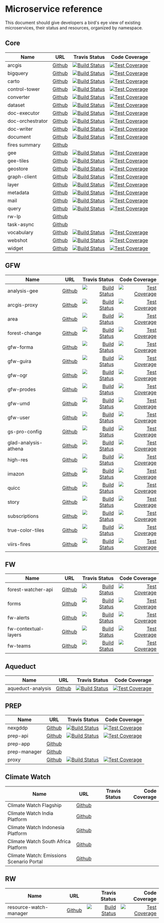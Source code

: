 # Microservice reference

This document should give developers a bird's eye view of existing microservices, their status and resources, organized by namespace.


## Core

Name             |                  URL                                             | Travis Status  | Code Coverage
---------------- | :--------------------------------------------------------------: |--------------: |--------------: |
arcgis           | [Github](https://github.com/resource-watch/adapter-arcgis)       | [![Build Status](https://travis-ci.com/resource-watch/adapter-arcgis.svg?branch=develop)](https://travis-ci.com/resource-watch/adapter-arcgis) | [![Test Coverage](https://api.codeclimate.com/v1/badges/682efc4cf55c6a795782/test_coverage)](https://codeclimate.com/github/resource-watch/adapter-arcgis/test_coverage) |
bigquery         | [Github](https://github.com/resource-watch/adapter-bigquery)     | [![Build Status](https://travis-ci.com/resource-watch/adapter-bigquery.svg?branch=develop)](https://travis-ci.com/resource-watch/adapter-bigquery) | [![Test Coverage](https://api.codeclimate.com/v1/badges/383b48f860c6578ce531/test_coverage)](https://codeclimate.com/github/resource-watch/adapter-bigquery/test_coverage) |
carto            | [Github](https://github.com/resource-watch/rw-adapter-carto)     | [![Build Status](https://travis-ci.com/resource-watch/rw-adapter-carto.svg?branch=develop)](https://travis-ci.com/resource-watch/rw-adapter-carto) | [![Test Coverage](https://api.codeclimate.com/v1/badges/0afec809bb5b7e1d37e7/test_coverage)](https://codeclimate.com/github/resource-watch/rw-adapter-carto/test_coverage) |
control-tower    | [Github](https://github.com/resource-watch/control-tower)        | [![Build Status](https://travis-ci.com/resource-watch/control-tower.svg?branch=develop)](https://travis-ci.com/resource-watch/control-tower) | [![Test Coverage](https://api.codeclimate.com/v1/badges/6998e7a532fb2d138ca3/test_coverage)](https://codeclimate.com/github/resource-watch/control-tower/test_coverage) |
converter        | [Github](https://github.com/resource-watch/converter)            | [![Build Status](https://travis-ci.com/resource-watch/converter.svg?branch=develop)](https://travis-ci.com/resource-watch/converter) | [![Test Coverage](https://api.codeclimate.com/v1/badges/b67e263c0e624c8bb50f/test_coverage)](https://codeclimate.com/github/resource-watch/converter/test_coverage) |
dataset          | [Github](https://github.com/resource-watch/dataset/)             | [![Build Status](https://travis-ci.com/resource-watch/dataset.svg?branch=develop)](https://travis-ci.com/resource-watch/dataset) | [![Test Coverage](https://api.codeclimate.com/v1/badges/6e90d8ae68d28c916a5c/test_coverage)](https://codeclimate.com/github/resource-watch/dataset/test_coverage) |
doc-executor     | [Github](https://github.com/resource-watch/doc-executor)         | [![Build Status](https://travis-ci.com/resource-watch/doc-executor.svg?branch=develop)](https://travis-ci.com/resource-watch/doc-executor) | [![Test Coverage](https://api.codeclimate.com/v1/badges/e738a794d9771d51f292/test_coverage)](https://codeclimate.com/github/resource-watch/doc-executor/test_coverage) |
doc-orchestrator | [Github](https://github.com/resource-watch/doc-orchestrator/)    | [![Build Status](https://travis-ci.com/resource-watch/doc-orchestrator.svg?branch=develop)](https://travis-ci.com/resource-watch/doc-orchestrator) | [![Test Coverage](https://api.codeclimate.com/v1/badges/9d531e64d694f0e77d86/test_coverage)](https://codeclimate.com/github/resource-watch/doc-orchestrator/test_coverage) |
doc-writer       | [Github](https://github.com/resource-watch/doc-writer/)          | [![Build Status](https://travis-ci.com/resource-watch/doc-writer.svg?branch=develop)](https://travis-ci.com/resource-watch/doc-writer) | [![Test Coverage](https://api.codeclimate.com/v1/badges/51973ae3d8b03163522d/test_coverage)](https://codeclimate.com/github/resource-watch/doc-writer/test_coverage) |
document         | [Github](https://github.com/resource-watch/document-adapter/)    | [![Build Status](https://travis-ci.com/resource-watch/document-adapter.svg?branch=develop)](https://travis-ci.com/resource-watch/document-adapter) | [![Test Coverage](https://api.codeclimate.com/v1/badges/381fe72ebbdaaeb9aff4/test_coverage)](https://codeclimate.com/github/resource-watch/document-adapter/test_coverage) |
fires summary    | [Github](https://github.com/gfw-api/fires-summary-stats/)        |  |  |
gee              | [Github](https://github.com/resource-watch/adapter-earth-engine) | [![Build Status](https://travis-ci.com/resource-watch/adapter-earth-engine.svg?branch=dev)](https://travis-ci.com/resource-watch/adapter-earth-engine) | [![Test Coverage](https://api.codeclimate.com/v1/badges/b221d818e0e99f94d0c8/test_coverage)](https://codeclimate.com/github/resource-watch/adapter-earth-engine/test_coverage) |
gee-tiles        | [Github](https://github.com/resource-watch/gee-tiles)            | [![Build Status](https://travis-ci.com/resource-watch/gee-tiles.svg?branch=dev)](https://travis-ci.com/resource-watch/gee-tiles) | [![Test Coverage](https://api.codeclimate.com/v1/badges/6c8dd3205ab1cb4a0073/test_coverage)](https://codeclimate.com/github/resource-watch/gee-tiles/test_coverage) |
geostore         | [Github](https://github.com/gfw-api/gfw-geostore-api)            | [![Build Status](https://travis-ci.com/gfw-api/gfw-geostore-api.svg?branch=develop)](https://travis-ci.com/gfw-api/gfw-geostore-api) | [![Test Coverage](https://api.codeclimate.com/v1/badges/896da4f09a0ebb049753/test_coverage)](https://codeclimate.com/github/gfw-api/gfw-geostore-api/test_coverage) |
graph-client     | [Github](https://github.com/resource-watch/graph-client/)        | [![Build Status](https://travis-ci.com/resource-watch/graph-client.svg?branch=develop)](https://travis-ci.com/resource-watch/graph-client) | [![Test Coverage](https://api.codeclimate.com/v1/badges/5fbe8f9c23d81587d091/test_coverage)](https://codeclimate.com/github/resource-watch/graph-client/test_coverage) |
layer            | [Github](https://github.com/resource-watch/layer)                | [![Build Status](https://travis-ci.com/resource-watch/layer.svg?branch=develop)](https://travis-ci.com/resource-watch/layer) | [![Test Coverage](https://api.codeclimate.com/v1/badges/31c04ea387e28ef9ada7/test_coverage)](https://codeclimate.com/github/resource-watch/layer/test_coverage) |
metadata         | [Github](https://github.com/resource-watch/rw_metadata)          | [![Build Status](https://travis-ci.com/resource-watch/rw_metadata.svg?branch=develop)](https://travis-ci.com/resource-watch/rw_metadata) | [![Test Coverage](https://api.codeclimate.com/v1/badges/93b1d3c022b33c438ce1/test_coverage)](https://codeclimate.com/github/resource-watch/rw_metadata/test_coverage) |
mail             | [Github](https://github.com/gfw-api/gfw-mail-api)                | [![Build Status](https://travis-ci.com/gfw-api/gfw-mail-api.svg?branch=develop)](https://travis-ci.com/gfw-api/gfw-mail-api) | [![Test Coverage](https://api.codeclimate.com/v1/badges/a4f13ba330b5d5573d7a/test_coverage)](https://codeclimate.com/github/gfw-api/gfw-mail-api/test_coverage) |
query            | [Github](https://github.com/resource-watch/query/)               | [![Build Status](https://travis-ci.com/resource-watch/query.svg?branch=develop)](https://travis-ci.com/resource-watch/query) | [![Test Coverage](https://api.codeclimate.com/v1/badges/3e6b21174a2e8fe2192c/test_coverage)](https://codeclimate.com/github/resource-watch/query/test_coverage) |
rw-lp            | [Github](https://github.com/resource-watch/rw-lp)                |  |  |
task-async       | [Github](https://github.com/resource-watch/task-executor)        |  |  |
vocabulary       | [Github](https://github.com/resource-watch/vocabulary-tag/)      | [![Build Status](https://travis-ci.com/resource-watch/vocabulary-tag.svg?branch=develop)](https://travis-ci.com/resource-watch/vocabulary-tag) | [![Test Coverage](https://api.codeclimate.com/v1/badges/89f70e66993b8524fd09/test_coverage)](https://codeclimate.com/github/resource-watch/vocabulary-tag/test_coverage) |
webshot          | [Github](https://github.com/resource-watch/webshot)              | [![Build Status](https://travis-ci.com/resource-watch/webshot.svg?branch=develop)](https://travis-ci.com/resource-watch/webshot) | [![Test Coverage](https://api.codeclimate.com/v1/badges/e361eed538fcc656c7cd/test_coverage)](https://codeclimate.com/github/resource-watch/webshot/test_coverage) |
widget           | [Github](https://github.com/resource-watch/widget)               | [![Build Status](https://travis-ci.com/resource-watch/widget.svg?branch=develop)](https://travis-ci.com/resource-watch/widget) | [![Test Coverage](https://api.codeclimate.com/v1/badges/a5b0be0d7e79db309b30/test_coverage)](https://codeclimate.com/github/resource-watch/widget/test_coverage) |


## GFW

Name             |                  URL                                             | Travis Status  | Code Coverage
---------------- | :--------------------------------------------------------------: |--------------: |--------------: |
analysis-gee     | [Github](https://github.com/gfw-api/gfw-analysis-gee)            | [![Build Status](https://travis-ci.com/gfw-api/gfw-analysis-gee.svg?branch=dev)](https://travis-ci.com/gfw-api/gfw-analysis-gee) | [![Test Coverage](https://api.codeclimate.com/v1/badges/2d03ef51b43e72eae7e1/test_coverage)](https://codeclimate.com/github/gfw-api/gfw-analysis-gee/test_coverage) |
arcgis-proxy     | [Github](https://github.com/gfw-api/arcgis-proxy)                | [![Build Status](https://travis-ci.com/gfw-api/arcgis-proxy.svg?branch=develop)](https://travis-ci.com/gfw-api/arcgis-proxy) | [![Test Coverage](https://api.codeclimate.com/v1/badges/cccb3b1b648ce4686ca5/test_coverage)](https://codeclimate.com/github/gfw-api/arcgis-proxy/test_coverage) |
area             | [Github](https://github.com/gfw-api/gfw-area)                    | [![Build Status](https://travis-ci.com/gfw-api/gfw-area.svg?branch=develop)](https://travis-ci.com/gfw-api/gfw-area) | [![Test Coverage](https://api.codeclimate.com/v1/badges/d4eaa98d51c79d83159b/test_coverage)](https://codeclimate.com/github/gfw-api/gfw-area/test_coverage) |
forest-change    | [Github](https://github.com/gfw-api/forest-change-analysis-elastic)        | [![Build Status](https://travis-ci.com/gfw-api/forest-change-analysis-elastic.svg?branch=develop)](https://travis-ci.com/gfw-api/forest-change-analysis-elastic) | [![Test Coverage](https://api.codeclimate.com/v1/badges/d86e27f2918b5cb53fdb/test_coverage)](https://codeclimate.com/github/gfw-api/forest-change-analysis-elastic/test_coverage) |
gfw-forma        | [Github](https://github.com/gfw-api/gfw-forma-alerts-api)        | [![Build Status](https://travis-ci.com/gfw-api/gfw-forma-alerts-api.svg?branch=develop)](https://travis-ci.com/gfw-api/gfw-forma-alerts-api) | [![Test Coverage](https://api.codeclimate.com/v1/badges/38c6573628d854533ee9/test_coverage)](https://codeclimate.com/github/gfw-api/gfw-forma-alerts-api/test_coverage) |
gfw-guira        | [Github](https://github.com/gfw-api/gfw-guira-loss-api)       | [![Build Status](https://travis-ci.com/gfw-api/gfw-guira-loss-api.svg?branch=develop)](https://travis-ci.com/gfw-api/gfw-guira-loss-api) | [![Test Coverage](https://api.codeclimate.com/v1/badges/bd10718ad3aa55db6e7a/test_coverage)](https://codeclimate.com/github/gfw-api/gfw-guira-loss-api/test_coverage) |
gfw-ogr          | [Github](https://github.com/gfw-api/gfw-ogr-api)        | [![Build Status](https://travis-ci.com/gfw-api/gfw-ogr-api.svg?branch=develop)](https://travis-ci.com/gfw-api/gfw-ogr-api) | [![Test Coverage](https://api.codeclimate.com/v1/badges/a818cbdf6e1cb49d6256/test_coverage)](https://codeclimate.com/github/gfw-api/gfw-ogr-api/test_coverage) |
gfw-prodes       | [Github](https://github.com/gfw-api/gfw-prodes-loss-api)        | [![Build Status](https://travis-ci.com/gfw-api/gfw-prodes-loss-api.svg?branch=develop)](https://travis-ci.com/gfw-api/gfw-prodes-loss-api) | [![Test Coverage](https://api.codeclimate.com/v1/badges/e683fe0cb0dc0b7cab57/test_coverage)](https://codeclimate.com/github/gfw-api/gfw-prodes-loss-api/test_coverage) |
gfw-umd          | [Github](https://github.com/gfw-api/gfw-umd-forest-api)        | [![Build Status](https://travis-ci.com/gfw-api/gfw-umd-forest-api.svg?branch=develop)](https://travis-ci.com/gfw-api/gfw-umd-forest-api) | [![Test Coverage](https://api.codeclimate.com/v1/badges/3b10b3f9b97cb5e275ac/test_coverage)](https://codeclimate.com/github/gfw-api/gfw-umd-forest-api/test_coverage) |
gfw-user         | [Github](https://github.com/gfw-api/gfw-user-api)        | [![Build Status](https://travis-ci.com/gfw-api/gfw-user-api.svg?branch=develop)](https://travis-ci.com/gfw-api/gfw-user-api) | [![Test Coverage](https://api.codeclimate.com/v1/badges/9f3238f6631f9c5e4ad7/test_coverage)](https://codeclimate.com/github/gfw-api/gfw-user-api/test_coverage) |
gs-pro-config       | [Github](https://github.com/gfw-api/gs-pro-config/)        | [![Build Status](https://travis-ci.com/gfw-api/gs-pro-config.svg?branch=develop)](https://travis-ci.com/gfw-api/gs-pro-config) | [![Test Coverage](https://api.codeclimate.com/v1/badges/4a6bd3e90a49a0a6000c/test_coverage)](https://codeclimate.com/github/gfw-api/gs-pro-config/test_coverage) |
glad-analysis-athena | [Github](https://github.com/gfw-api/glad-analysis-tiled)        | [![Build Status](https://travis-ci.com/gfw-api/glad-analysis-tiled.svg?branch=develop)](https://travis-ci.com/gfw-api/glad-analysis-tiled) | [![Test Coverage](https://api.codeclimate.com/v1/badges/55617d7d21d384ce68e6/test_coverage)](https://codeclimate.com/github/gfw-api/glad-analysis-tiled/test_coverage) |
high-res         | [Github](https://github.com/gfw-api/high-res)        | [![Build Status](https://travis-ci.com/gfw-api/high-res.svg?branch=develop)](https://travis-ci.com/gfw-api/high-res) | [![Test Coverage](https://api.codeclimate.com/v1/badges/8a00bada07dadb6aa23a/test_coverage)](https://codeclimate.com/github/gfw-api/high-res/test_coverage) |
imazon           | [Github](https://github.com/gfw-api/gfw-imazon-alerts-api)        | [![Build Status](https://travis-ci.com/gfw-api/gfw-imazon-alerts-api.svg?branch=develop)](https://travis-ci.com/gfw-api/gfw-imazon-alerts-api) | [![Test Coverage](https://api.codeclimate.com/v1/badges/7c1d35d3f2ddb21fa6a4/test_coverage)](https://codeclimate.com/github/gfw-api/gfw-imazon-alerts-api/test_coverage) |
quicc            | [Github](https://github.com/gfw-api/gfw-quicc-alerts-api)        | [![Build Status](https://travis-ci.com/gfw-api/gfw-quicc-alerts-api.svg?branch=develop)](https://travis-ci.com/gfw-api/gfw-quicc-alerts-api) | [![Test Coverage](https://api.codeclimate.com/v1/badges/ec043e87f221b1d8a547/test_coverage)](https://codeclimate.com/github/gfw-api/gfw-quicc-alerts-api/test_coverage) |
story            | [Github](https://github.com/gfw-api/gfw-story-api)        | [![Build Status](https://travis-ci.com/gfw-api/gfw-story-api.svg?branch=develop)](https://travis-ci.com/gfw-api/gfw-story-api) | [![Test Coverage](https://api.codeclimate.com/v1/badges/719013c600d29a695000/test_coverage)](https://codeclimate.com/github/gfw-api/gfw-story-api/test_coverage) |
subscriptions    | [Github](https://github.com/gfw-api/gfw-subscription-api)        | [![Build Status](https://travis-ci.com/gfw-api/gfw-subscription-api.svg?branch=develop)](https://travis-ci.com/gfw-api/gfw-subscription-api) | [![Test Coverage](https://api.codeclimate.com/v1/badges/fd35453ead111fbb221c/test_coverage)](https://codeclimate.com/github/gfw-api/gfw-subscription-api/test_coverage) |
true-color-tiles | [Github](https://github.com/gfw-api/true-color-tiles)        | [![Build Status](https://travis-ci.com/gfw-api/true-color-tiles.svg?branch=develop)](https://travis-ci.com/gfw-api/true-color-tiles) | [![Test Coverage](https://api.codeclimate.com/v1/badges/90a8a96a1b064267f42d/test_coverage)](https://codeclimate.com/github/gfw-api/true-color-tiles/test_coverage) |
viirs-fires      | [Github](https://github.com/gfw-api/gfw-viirs-fires-api)        | [![Build Status](https://travis-ci.com/gfw-api/gfw-viirs-fires-api.svg?branch=develop)](https://travis-ci.com/gfw-api/gfw-viirs-fires-api) | [![Test Coverage](https://api.codeclimate.com/v1/badges/5978e5b572f6194cbe42/test_coverage)](https://codeclimate.com/github/gfw-api/gfw-viirs-fires-api/test_coverage) |


## FW

Name                   |                  URL                                             | Travis Status  | Code Coverage
---------------------- | :--------------------------------------------------------------: |--------------: |--------------: |
forest-watcher-api     | [Github](https://github.com/gfw-api/forest-watcher)              | [![Build Status](https://travis-ci.com/gfw-api/forest-watcher.svg?branch=develop)](https://travis-ci.com/gfw-api/forest-watcher) | [![Test Coverage](https://api.codeclimate.com/v1/badges/dfce5cd3c6aa92bf95ea/test_coverage)](https://codeclimate.com/github/gfw-api/forest-watcher/test_coverage) | 
forms                  | [Github](https://github.com/gfw-api/gfw-forms-api)               | [![Build Status](https://travis-ci.com/gfw-api/gfw-forms-api.svg?branch=develop)](https://travis-ci.com/gfw-api/gfw-forms-api) | [![Test Coverage](https://api.codeclimate.com/v1/badges/fead108699d985f0b266/test_coverage)](https://codeclimate.com/github/gfw-api/gfw-forms-api/test_coverage) | 
fw-alerts              | [Github](https://github.com/gfw-api/fw-alerts)                   | [![Build Status](https://travis-ci.com/gfw-api/fw-alerts.svg?branch=develop)](https://travis-ci.com/gfw-api/fw-alerts) | [![Test Coverage](https://api.codeclimate.com/v1/badges/40d4b1e823a36f2041a4/test_coverage)](https://codeclimate.com/github/gfw-api/fw-alerts/test_coverage) | 
fw-contextual-layers   | [Github](https://github.com/gfw-api/fw-contextual-layers)        | [![Build Status](https://travis-ci.com/gfw-api/fw-contextual-layers.svg?branch=develop)](https://travis-ci.com/gfw-api/fw-contextual-layers) | [![Test Coverage](https://api.codeclimate.com/v1/badges/c1954d5df380ff14aae1/test_coverage)](https://codeclimate.com/github/gfw-api/fw-contextual-layers/test_coverage) | 
fw-teams               | [Github](https://github.com/gfw-api/fw-teams)                    | [![Build Status](https://travis-ci.com/gfw-api/fw-teams.svg?branch=develop)](https://travis-ci.com/gfw-api/fw-teams) | [![Test Coverage](https://api.codeclimate.com/v1/badges/67ef5c9f03336a7e5608/test_coverage)](https://codeclimate.com/github/gfw-api/fw-teams/test_coverage) | 
                                                                                          

## Aqueduct

Name                   |                  URL                                                        | Travis Status  | Code Coverage
---------------------- | :-------------------------------------------------------------------------: |--------------: |--------------: |
aqueduct-analysis      | [Github](https://github.com/resource-watch/aqueduct-analysis-microservice)  | [![Build Status](https://travis-ci.com/resource-watch/aqueduct-analysis-microservice.svg?branch=develop)](https://travis-ci.com/resource-watch/aqueduct-analysis-microservice) | [![Test Coverage](https://api.codeclimate.com/v1/badges/412dbad07a559dbd4105/test_coverage)](https://codeclimate.com/github/resource-watch/aqueduct-analysis-microservice/test_coverage) | 

                                                                                                                                                 
                                                                                                                                                 
## PREP                                                                                                                                          
                                                                                                                                                 
Name                   |                  URL                                                        | Travis Status  | Code Coverage            
---------------------- | :-------------------------------------------------------------------------: |--------------: |--------------: |         
nexgddp                | [Github](https://github.com/Vizzuality/prep-nexgddp)                        | [![Build Status](https://travis-ci.com/Vizzuality/prep-nexgddp.svg?branch=develop)](https://travis-ci.com/Vizzuality/prep-nexgddp) | [![Test Coverage](https://api.codeclimate.com/v1/badges/95cbefa669563539f187/test_coverage)](https://codeclimate.com/github/Vizzuality/prep-nexgddp/test_coverage) |                                     
prep-api               | [Github](https://github.com/resource-watch/prep-api)                        | [![Build Status](https://travis-ci.com/resource-watch/prep-api.svg?branch=master)](https://travis-ci.com/resource-watch/prep-api) | [![Test Coverage](https://api.codeclimate.com/v1/badges/59331ed7504c0e00db4c/test_coverage)](https://codeclimate.com/github/resource-watch/prep-api/test_coverage) |                                     
prep-app               | [Github](https://github.com/resource-watch/prep-app)                        |  |  |                                     
prep-manager           | [Github](https://github.com/resource-watch/prep-manager)                    |  |  |                                     
proxy                  | [Github](https://github.com/resource-watch/proxy)                           | [![Build Status](https://travis-ci.com/resource-watch/proxy.svg?branch=develop)](https://travis-ci.com/resource-watch/proxy) | [![Test Coverage](https://api.codeclimate.com/v1/badges/2d6843b256ec3549b0b5/test_coverage)](https://codeclimate.com/github/resource-watch/proxy/test_coverage) |                                     


                                                                                                                                                 
                                                                                                                                                 
## Climate Watch                                                                                                                                          
                                                                                                                                                 
Name                                      |                  URL                                                        | Travis Status  | Code Coverage
------------------------------------------| :-------------------------------------------------------------------------: |--------------: |--------------: |
Climate Watch Flagship                    | [Github](https://github.com/Vizzuality/climate-watch)                       |  |  |
Climate Watch India Platform              | [Github](https://github.com/ClimateWatch-Vizzuality/india-platform)         |  |  |
Climate Watch Indonesia Platform          | [Github](https://github.com/ClimateWatch-Vizzuality/indonesia-platform)     |  |  | 
Climate Watch South Africa Platform       | [Github](https://github.com/ClimateWatch-Vizzuality/south-africa-platform)  |  |  |   
Climate Watch: Emissions Scenario Portal  | [Github](https://github.com/Vizzuality/emissions-scenario-portal)           |  |  |                                     
                                                                                                                                                                                                                                                                                                  
## RW                                                                                                                                          
                                                                                                                                                 
Name                   |                  URL                                                        | Travis Status  | Code Coverage            
---------------------- | :-------------------------------------------------------------------------: |--------------: |--------------: |         
resource-watch-manager | [Github](https://github.com/resource-watch/resource-watch-manager/)         | [![Build Status](https://travis-ci.com/resource-watch/resource-watch-manager.svg?branch=develop)](https://travis-ci.com/resource-watch/resource-watch-manager) | [![Test Coverage](https://api.codeclimate.com/v1/badges/cc3b209e57a896fe6d7c/test_coverage)](https://codeclimate.com/github/resource-watch/resource-watch-manager/test_coverage) |                                     

